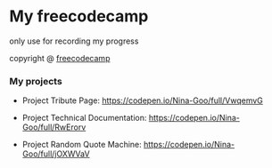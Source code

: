 # My freecodecamp

only use for recording my progress

copyright @ [freecodecamp](https://www.freecodecamp.org/learn)

### My projects

- Project Tribute Page: https://codepen.io/Nina-Goo/full/VwqemvG

- Project Technical Documentation: https://codepen.io/Nina-Goo/full/RwErorv

- Project Random Quote Machine: https://codepen.io/Nina-Goo/full/jOXWVaV
